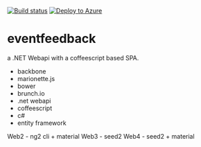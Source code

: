 [![Build status](https://ci.appveyor.com/api/projects/status/46uy2i853r8qhvp0/branch/master?svg=true)](https://ci.appveyor.com/project/vip32/eventfeedback/branch/master)
[![Deploy to Azure](http://azuredeploy.net/deploybutton.png)](https://azuredeploy.net/)

eventfeedback
=============
a .NET Webapi with a coffeescript based SPA.

- backbone
- marionette.js
- bower
- brunch.io
- .net webapi
- coffeescript
- c#
- entity framework


Web2 - ng2 cli + material
Web3 - seed2
Web4 - seed2 + material